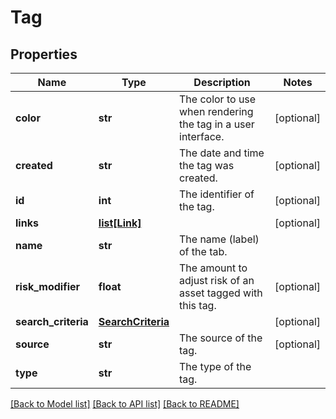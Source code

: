 # Tag

## Properties
Name | Type | Description | Notes
------------ | ------------- | ------------- | -------------
**color** | **str** | The color to use when rendering the tag in a user interface. | [optional] 
**created** | **str** | The date and time the tag was created. | [optional] 
**id** | **int** | The identifier of the tag. | [optional] 
**links** | [**list[Link]**](Link.md) |  | [optional] 
**name** | **str** | The name (label) of the tab. | 
**risk_modifier** | **float** | The amount to adjust risk of an asset tagged with this tag.  | [optional] 
**search_criteria** | [**SearchCriteria**](SearchCriteria.md) |  | [optional] 
**source** | **str** | The source of the tag. | [optional] 
**type** | **str** | The type of the tag. | 

[[Back to Model list]](../README.md#documentation-for-models) [[Back to API list]](../README.md#documentation-for-api-endpoints) [[Back to README]](../README.md)


